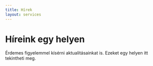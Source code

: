 ```yaml
---
title: Hírek
layout: services
---
```


# Híreink egy helyen

Érdemes figyelemmel kísérni aktualitásainkat is. Ezeket egy helyen itt tekintheti meg.
